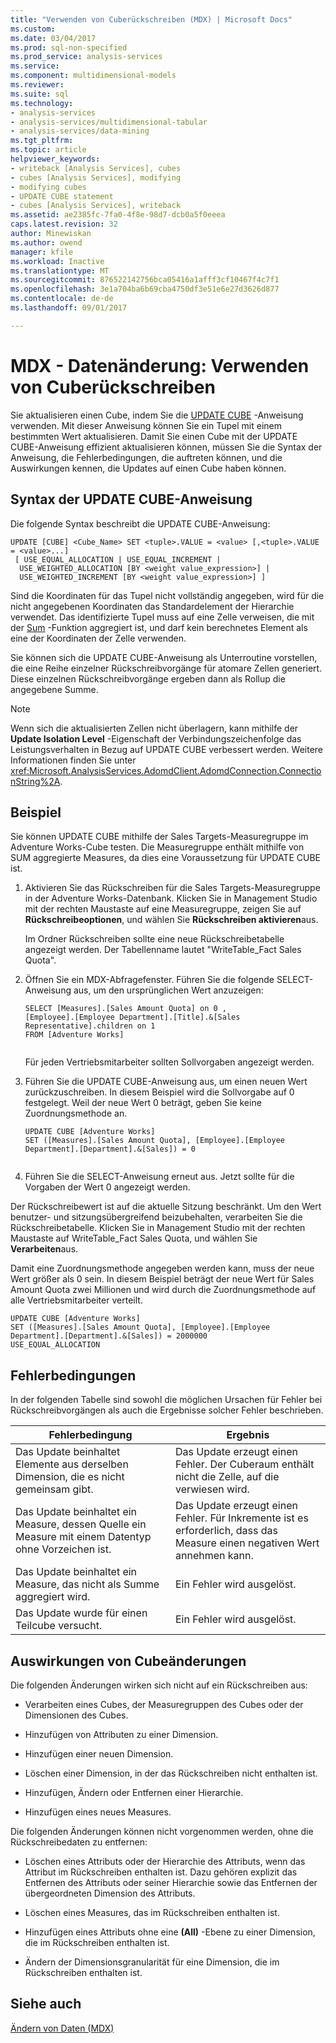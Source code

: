 ```yaml
---
title: "Verwenden von Cuberückschreiben (MDX) | Microsoft Docs"
ms.custom: 
ms.date: 03/04/2017
ms.prod: sql-non-specified
ms.prod_service: analysis-services
ms.service: 
ms.component: multidimensional-models
ms.reviewer: 
ms.suite: sql
ms.technology:
- analysis-services
- analysis-services/multidimensional-tabular
- analysis-services/data-mining
ms.tgt_pltfrm: 
ms.topic: article
helpviewer_keywords:
- writeback [Analysis Services], cubes
- cubes [Analysis Services], modifying
- modifying cubes
- UPDATE CUBE statement
- cubes [Analysis Services], writeback
ms.assetid: ae2385fc-7fa0-4f8e-98d7-dcb0a5f0eeea
caps.latest.revision: 32
author: Minewiskan
ms.author: owend
manager: kfile
ms.workload: Inactive
ms.translationtype: MT
ms.sourcegitcommit: 876522142756bca05416a1afff3cf10467f4c7f1
ms.openlocfilehash: 3e1a704ba6b69cba4750df3e51e6e27d3626d877
ms.contentlocale: de-de
ms.lasthandoff: 09/01/2017

---
```

# <a name="mdx-data-modification---using-cube-writebacks"></a>MDX - Datenänderung: Verwenden von Cuberückschreiben
  Sie aktualisieren einen Cube, indem Sie die [UPDATE CUBE](../../../mdx/mdx-data-manipulation-update-cube.md) -Anweisung verwenden. Mit dieser Anweisung können Sie ein Tupel mit einem bestimmten Wert aktualisieren. Damit Sie einen Cube mit der UPDATE CUBE-Anweisung effizient aktualisieren können, müssen Sie die Syntax der Anweisung, die Fehlerbedingungen, die auftreten können, und die Auswirkungen kennen, die Updates auf einen Cube haben können.  
  
## <a name="update-cube-statement-syntax"></a>Syntax der UPDATE CUBE-Anweisung  
 Die folgende Syntax beschreibt die UPDATE CUBE-Anweisung:  
  
```  
UPDATE [CUBE] <Cube_Name> SET <tuple>.VALUE = <value> [,<tuple>.VALUE = <value>...]  
 [ USE_EQUAL_ALLOCATION | USE_EQUAL_INCREMENT |  
  USE_WEIGHTED_ALLOCATION [BY <weight value_expression>] |  
  USE_WEIGHTED_INCREMENT [BY <weight value_expression>] ]   
```  
  
 Sind die Koordinaten für das Tupel nicht vollständig angegeben, wird für die nicht angegebenen Koordinaten das Standardelement der Hierarchie verwendet. Das identifizierte Tupel muss auf eine Zelle verweisen, die mit der [Sum](../../../mdx/sum-mdx.md) -Funktion aggregiert ist, und darf kein berechnetes Element als eine der Koordinaten der Zelle verwenden.  
  
 Sie können sich die UPDATE CUBE-Anweisung als Unterroutine vorstellen, die eine Reihe einzelner Rückschreibvorgänge für atomare Zellen generiert. Diese einzelnen Rückschreibvorgänge ergeben dann als Rollup die angegebene Summe.  
  
> [!NOTE]  
>  Wenn sich die aktualisierten Zellen nicht überlagern, kann mithilfe der **Update Isolation Level** -Eigenschaft der Verbindungszeichenfolge das Leistungsverhalten in Bezug auf UPDATE CUBE verbessert werden. Weitere Informationen finden Sie unter <xref:Microsoft.AnalysisServices.AdomdClient.AdomdConnection.ConnectionString%2A>.  
  
## <a name="example"></a>Beispiel  
 Sie können UPDATE CUBE mithilfe der Sales Targets-Measuregruppe im Adventure Works-Cube testen. Die Measuregruppe enthält mithilfe von SUM aggregierte Measures, da dies eine Voraussetzung für UPDATE CUBE ist.  
  
1.  Aktivieren Sie das Rückschreiben für die Sales Targets-Measuregruppe in der Adventure Works-Datenbank. Klicken Sie in Management Studio mit der rechten Maustaste auf eine Measuregruppe, zeigen Sie auf **Rückschreibeoptionen**, und wählen Sie **Rückschreiben aktivieren**aus.  
  
     Im Ordner Rückschreiben sollte eine neue Rückschreibetabelle angezeigt werden. Der Tabellenname lautet "WriteTable_Fact Sales Quota".  
  
2.  Öffnen Sie ein MDX-Abfragefenster. Führen Sie die folgende SELECT-Anweisung aus, um den ursprünglichen Wert anzuzeigen:  
  
    ```  
    SELECT [Measures].[Sales Amount Quota] on 0 ,  
    [Employee].[Employee Department].[Title].&[Sales Representative].children on 1  
    FROM [Adventure Works]  
  
    ```  
  
     Für jeden Vertriebsmitarbeiter sollten Sollvorgaben angezeigt werden.  
  
3.  Führen Sie die UPDATE CUBE-Anweisung aus, um einen neuen Wert zurückzuschreiben. In diesem Beispiel wird die Sollvorgabe auf 0 festgelegt. Weil der neue Wert 0 beträgt, geben Sie keine Zuordnungsmethode an.  
  
    ```  
    UPDATE CUBE [Adventure Works]   
    SET ([Measures].[Sales Amount Quota], [Employee].[Employee Department].[Department].&[Sales]) = 0  
  
    ```  
  
4.  Führen Sie die SELECT-Anweisung erneut aus. Jetzt sollte für die Vorgaben der Wert 0 angezeigt werden.  
  
 Der Rückschreibewert ist auf die aktuelle Sitzung beschränkt. Um den Wert benutzer- und sitzungsübergreifend beizubehalten, verarbeiten Sie die Rückschreibetabelle. Klicken Sie in Management Studio mit der rechten Maustaste auf WriteTable_Fact Sales Quota, und wählen Sie **Verarbeiten**aus.  
  
 Damit eine Zuordnungsmethode angegeben werden kann, muss der neue Wert größer als 0 sein. In diesem Beispiel beträgt der neue Wert für Sales Amount Quota zwei Millionen und wird durch die Zuordnungsmethode auf alle Vertriebsmitarbeiter verteilt.  
  
```  
UPDATE CUBE [Adventure Works]   
SET ([Measures].[Sales Amount Quota], [Employee].[Employee Department].[Department].&[Sales]) = 2000000   
USE_EQUAL_ALLOCATION  
```  
  
## <a name="error-conditions"></a>Fehlerbedingungen  
 In der folgenden Tabelle sind sowohl die möglichen Ursachen für Fehler bei Rückschreibvorgängen als auch die Ergebnisse solcher Fehler beschrieben.  
  
|Fehlerbedingung|Ergebnis|  
|---------------------|------------|  
|Das Update beinhaltet Elemente aus derselben Dimension, die es nicht gemeinsam gibt.|Das Update erzeugt einen Fehler. Der Cuberaum enthält nicht die Zelle, auf die verwiesen wird.|  
|Das Update beinhaltet ein Measure, dessen Quelle ein Measure mit einem Datentyp ohne Vorzeichen ist.|Das Update erzeugt einen Fehler. Für Inkremente ist es erforderlich, dass das Measure einen negativen Wert annehmen kann.|  
|Das Update beinhaltet ein Measure, das nicht als Summe aggregiert wird.|Ein Fehler wird ausgelöst.|  
|Das Update wurde für einen Teilcube versucht.|Ein Fehler wird ausgelöst.|  
  
## <a name="affect-of-cube-changes"></a>Auswirkungen von Cubeänderungen  
 Die folgenden Änderungen wirken sich nicht auf ein Rückschreiben aus:  
  
-   Verarbeiten eines Cubes, der Measuregruppen des Cubes oder der Dimensionen des Cubes.  
  
-   Hinzufügen von Attributen zu einer Dimension.  
  
-   Hinzufügen einer neuen Dimension.  
  
-   Löschen einer Dimension, in der das Rückschreiben nicht enthalten ist.  
  
-   Hinzufügen, Ändern oder Entfernen einer Hierarchie.  
  
-   Hinzufügen eines neues Measures.  
  
 Die folgenden Änderungen können nicht vorgenommen werden, ohne die Rückschreibedaten zu entfernen:  
  
-   Löschen eines Attributs oder der Hierarchie des Attributs, wenn das Attribut im Rückschreiben enthalten ist. Dazu gehören explizit das Entfernen des Attributs oder seiner Hierarchie sowie das Entfernen der übergeordneten Dimension des Attributs.  
  
-   Löschen eines Measures, das im Rückschreiben enthalten ist.  
  
-   Hinzufügen eines Attributs ohne eine **(All)** -Ebene zu einer Dimension, die im Rückschreiben enthalten ist.  
  
-   Ändern der Dimensionsgranularität für eine Dimension, die im Rückschreiben enthalten ist.  
  
## <a name="see-also"></a>Siehe auch  
 [Ändern von Daten &#40;MDX&#41;](../../../analysis-services/multidimensional-models/mdx/mdx-data-modification-modifying-data.md)  
  
  

